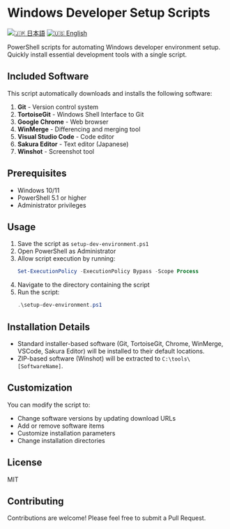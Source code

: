 # Windows Developer Setup Scripts

[![🇯🇵 日本語](https://img.shields.io/badge/%F0%9F%87%AF%F0%9F%87%B5-日本語-white)](./README.ja.md) [![🇺🇸 English](https://img.shields.io/badge/%F0%9F%87%BA%F0%9F%87%B8-English-white)](./README.md)

PowerShell scripts for automating Windows developer environment setup. Quickly install essential development tools with a single script.

## Included Software

This script automatically downloads and installs the following software:

1. **Git** - Version control system
2. **TortoiseGit** - Windows Shell Interface to Git
3. **Google Chrome** - Web browser
4. **WinMerge** - Differencing and merging tool
5. **Visual Studio Code** - Code editor
6. **Sakura Editor** - Text editor (Japanese)
7. **Winshot** - Screenshot tool

## Prerequisites

- Windows 10/11
- PowerShell 5.1 or higher
- Administrator privileges

## Usage

1. Save the script as `setup-dev-environment.ps1`
2. Open PowerShell as Administrator
3. Allow script execution by running:
   ```powershell
   Set-ExecutionPolicy -ExecutionPolicy Bypass -Scope Process
   ```
4. Navigate to the directory containing the script
5. Run the script:
   ```powershell
   .\setup-dev-environment.ps1
   ```

## Installation Details

- Standard installer-based software (Git, TortoiseGit, Chrome, WinMerge, VSCode, Sakura Editor) will be installed to their default locations.
- ZIP-based software (Winshot) will be extracted to `C:\tools\[SoftwareName]`.

## Customization

You can modify the script to:
- Change software versions by updating download URLs
- Add or remove software items
- Customize installation parameters
- Change installation directories

## License

MIT

## Contributing

Contributions are welcome! Please feel free to submit a Pull Request.
